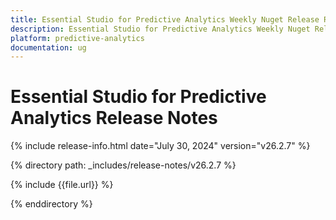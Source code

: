 ```yaml
---
title: Essential Studio for Predictive Analytics Weekly Nuget Release Release Notes  
description: Essential Studio for Predictive Analytics Weekly Nuget Release Release Notes  
platform: predictive-analytics
documentation: ug
---
```


# Essential Studio for Predictive Analytics  Release Notes  

{% include release-info.html date="July 30, 2024"  version="v26.2.7" %} 

{% directory path: _includes/release-notes/v26.2.7 %}

{% include {{file.url}} %}

{% enddirectory %}